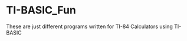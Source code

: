 TI-BASIC_Fun
============

These are just different programs written for TI-84 Calculators using TI-BASIC
